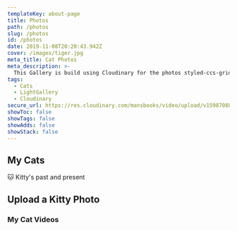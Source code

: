 ```yaml
---
templateKey: about-page
title: Photos
path: /photos
slug: /photos
id: /photos
date: 2019-11-08T20:20:43.942Z
cover: /images/tiger.jpg
meta_title: Cat Photos
meta_description: >-
  This Gallery is build using Cloudinary for the photos styled-ccs-grid for display and ImageGallery for the photo Gallery window display.
tags:
  - Cats
  - LightGallery
  - Cloudinary
secure_url: https://res.cloudinary.com/mansbooks/video/upload/v1598708850/videos/Big_Buck_Bunny.mp4
showToc: false 
showTags: false
showAdds: false
showStack: false
---
```


## My Cats

🐱 Kitty's past and present

<interactive-cloudinary></interactive-cloudinary>

## Upload a Kitty Photo

<interactive-upload-widget></interactive-upload-widget>

### My Cat Videos

<interactive-cloudinary-video></interactive-cloudinary-video>